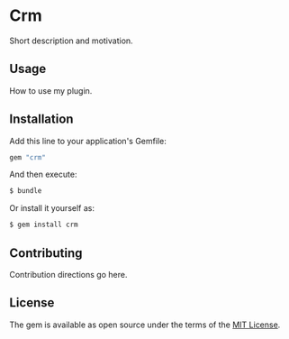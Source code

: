 # Crm
Short description and motivation.

## Usage
How to use my plugin.

## Installation
Add this line to your application's Gemfile:

```ruby
gem "crm"
```

And then execute:
```bash
$ bundle
```

Or install it yourself as:
```bash
$ gem install crm
```

## Contributing
Contribution directions go here.

## License
The gem is available as open source under the terms of the [MIT License](https://opensource.org/licenses/MIT).

